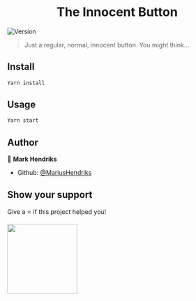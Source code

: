 <h1 align="center">The Innocent Button</h1>
<p>
  <img alt="Version" src="https://img.shields.io/badge/version-0.1-blue.svg?cacheSeconds=2592000" />
</p>

> Just a regular, normal, innocent button. You might think...

## Install

```sh
Yarn install
```

## Usage

```sh
Yarn start
```

## Author

👤 **Mark Hendriks**

* Github: [@MariusHendriks](https://github.com/MariusHendriks)

## Show your support

Give a ⭐️ if this project helped you!

<a href="https://www.patreon.com/patreon.com/MariusHendriks">
  <img src="https://c5.patreon.com/external/logo/become_a_patron_button@2x.png" width="160">
</a>
